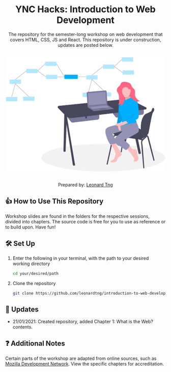 <h1 align="center">
  YNC Hacks: Introduction to Web Development
</h1>
<p align="center">
  The repository for the semester-long workshop on web development that covers HTML, CSS, JS and React. This repository is under construction, updates are posted below.
</p>

<div align="center" style="margin: 30px 0;">
  <a href="http://introduction-to-web-development.s3-website-ap-southeast-1.amazonaws.com/" target="_blank" rel="noopener">
    <img src="chapter1/hello-world-site/images/software-engineer.svg" width="500px" alt="Cover"/>
  </a>
</div>

<p align="center">
  Prepared by: <a href="http://www.leonardtng.com/" target="_blank" rel="noopener">Leonard Tng</a>
</p>

## 👍 How to Use This Repository
Workshop slides are found in the folders for the respective sessions, divided into chapters. The source code is free for you to use as reference or to build upon. Have fun!

## 🛠 Set Up

1. Enter the following in your terminal, with the path to your desired working directory

   ```sh
   cd your/desired/path
   ```

2. Clone the repository

   ```sh
   git clone https://github.com/leonardtng/introduction-to-web-development.git
   ```

## 🚧 Updates

- 21/01/2021: Created repository, added Chapter 1: What is the Web? contents.


## ❓ Additional Notes

Certain parts of the workshop are adapted from online sources, such as <a href="https://developer.mozilla.org/en-US/" target="_blank">Mozilla Development Network</a>. View the specific chapters for accreditation.
